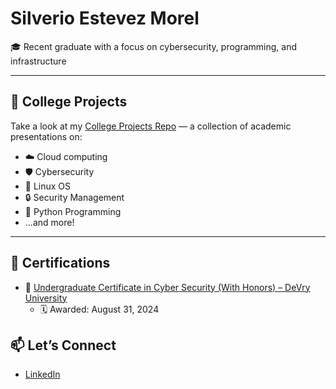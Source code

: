 # Silverio Estevez Morel

🎓 Recent graduate with a focus on cybersecurity, programming, and infrastructure  
 



---

## 📘 College Projects

Take a look at my [College Projects Repo](https://github.com/your-username/college-projects) — a collection of academic presentations on:

- ☁️ Cloud computing
- 🛡️ Cybersecurity
- 🐧 Linux OS
- 🔒 Security Management
- 🐍 Python Programming
- ...and more!

---

## 🏅 Certifications

- 📜 [Undergraduate Certificate in Cyber Security (With Honors) – DeVry University](https://www.parchment.com/u/s/ZP9B)
  - 🗓️ Awarded: August 31, 2024


## 📫 Let’s Connect

- [LinkedIn](www.linkedin.com/in/silverio-estevez-8b8aa62b1
)


